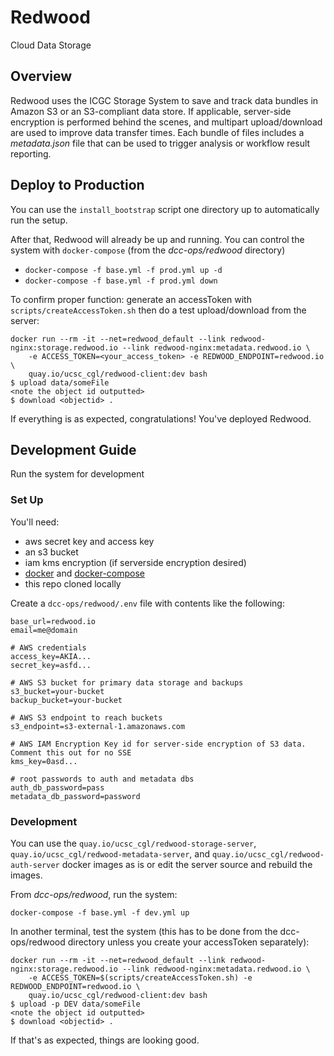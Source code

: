 # Redwood

Cloud Data Storage

## Overview

Redwood uses the ICGC Storage System to save and track data bundles in Amazon S3 or an S3-compliant data store. If applicable, server-side encryption is performed behind the scenes, and multipart upload/download are used to improve data transfer times. Each bundle of files includes a _metadata.json_ file that can be used to trigger analysis or workflow result reporting.


## Deploy to Production
You can use the `install_bootstrap` script one directory up to automatically run the setup.

After that, Redwood will already be up and running. You can control the system with `docker-compose` (from the _dcc-ops/redwood_ directory)
- `docker-compose -f base.yml -f prod.yml up -d`
- `docker-compose -f base.yml -f prod.yml down`

To confirm proper function: generate an accessToken with `scripts/createAccessToken.sh` then do a test upload/download from the server:
```
docker run --rm -it --net=redwood_default --link redwood-nginx:storage.redwood.io --link redwood-nginx:metadata.redwood.io \
    -e ACCESS_TOKEN=<your_access_token> -e REDWOOD_ENDPOINT=redwood.io \
    quay.io/ucsc_cgl/redwood-client:dev bash
$ upload data/someFile
<note the object id outputted>
$ download <objectid> .
```

If everything is as expected, congratulations! You've deployed Redwood.

## Development Guide

Run the system for development

### Set Up

You'll need:
- aws secret key and access key
- an s3 bucket
- iam kms encryption (if serverside encryption desired)
- [docker](https://docs.docker.com/engine/installation/linux/ubuntu/) and [docker-compose](https://docs.docker.com/compose/install/)
- this repo cloned locally

Create a `dcc-ops/redwood/.env` file with contents like the following:
```
base_url=redwood.io
email=me@domain

# AWS credentials
access_key=AKIA...
secret_key=asfd...

# AWS S3 bucket for primary data storage and backups
s3_bucket=your-bucket
backup_bucket=your-bucket

# AWS S3 endpoint to reach buckets
s3_endpoint=s3-external-1.amazonaws.com

# AWS IAM Encryption Key id for server-side encryption of S3 data. Comment this out for no SSE
kms_key=0asd...

# root passwords to auth and metadata dbs
auth_db_password=pass
metadata_db_password=password
```

### Development
You can use the `quay.io/ucsc_cgl/redwood-storage-server`, `quay.io/ucsc_cgl/redwood-metadata-server`, and `quay.io/ucsc_cgl/redwood-auth-server` docker images as is or edit the server source and rebuild the images.

From _dcc-ops/redwood_, run the system:
```
docker-compose -f base.yml -f dev.yml up
```

In another terminal, test the system (this has to be done from the dcc-ops/redwood directory unless you create your accessToken separately):
```
docker run --rm -it --net=redwood_default --link redwood-nginx:storage.redwood.io --link redwood-nginx:metadata.redwood.io \
    -e ACCESS_TOKEN=$(scripts/createAccessToken.sh) -e REDWOOD_ENDPOINT=redwood.io \
    quay.io/ucsc_cgl/redwood-client:dev bash
$ upload -p DEV data/someFile
<note the object id outputted>
$ download <objectid> .
```

If that's as expected, things are looking good.

